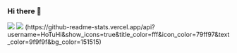 ### Hi there 👋
<img  float="right" src="https://github-readme-stats.vercel.app/api/top-langs/?username=HoTuHi&theme=tokyonight&show_icons=true" />
<img  float="right" src="https://github-readme-stats.vercel.app/api?username=HoTuHi&show_icons=true&title_color=fff&icon_color=79ff97&text_color=9f9f9f&bg_color=151515" />
(https://github-readme-stats.vercel.app/api?username=HoTuHi&show_icons=true&title_color=fff&icon_color=79ff97&text_color=9f9f9f&bg_color=151515)
